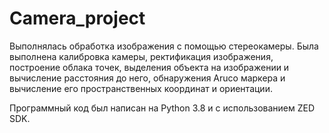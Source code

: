 # Camera_project
Выполнялась обработка изображения с помощью стереокамеры. Была выполнена калибровка камеры, ректификация изображения, построение облака точек, выделения объекта на изображении и вычисление расстояния до него, обнаружения Aruco маркера и вычисление его пространственных координат и ориентации.

Программный код был написан на Python 3.8 и с использованием ZED SDK.

